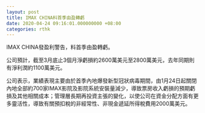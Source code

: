 ```yaml
---
layout: post
title: IMAX CHINA料首季由盈轉虧
date: 2020-04-24 09:16:01.000000000 +08:00
categories: rthk
---
```


IMAX CHINA發盈利警告，料首季由盈轉虧。

公司預計，截至3月底止3個月淨虧損約2600萬美元至2800萬美元，去年同期則有淨利潤約1100萬美元。

公司表示，業績表現主要由於首季內地爆發新型冠狀病毒期間，由1月24日起關閉內地全部約700家IMAX影院及影院系統安裝量減少，導致票房收入虧損的預期虧損及其他相關成本；管理層長期再投資主張的變化，以使公司在資金分配方面有更多靈活性，導致有關預扣稅的非經常性、非現金遞延所得稅費用2000萬美元。
